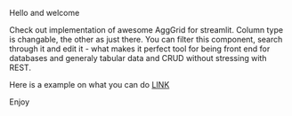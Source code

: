 Hello and welcome

Check out implementation of awesome AggGrid for streamlit. 
Column type is changable, the other as just there.
You can filter this component, search through it and edit it - what makes it perfect tool for being front end for databases and generaly tabular data and CRUD without stressing with REST. 

Here is a example on what you can do [LINK](aggridupdate.streamlitapp.com/)

Enjoy
